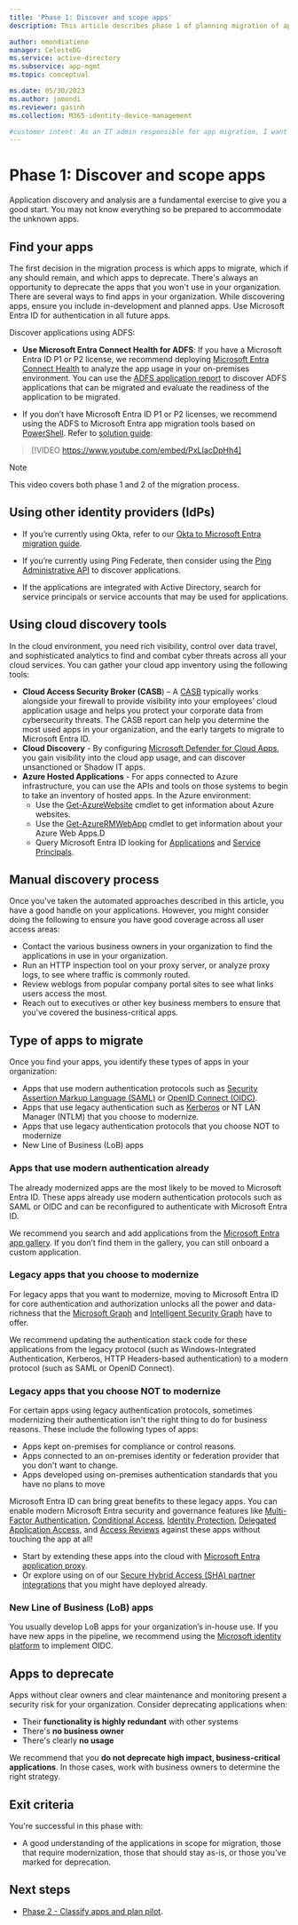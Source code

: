```yaml
---
title: 'Phase 1: Discover and scope apps'
description: This article describes phase 1 of planning migration of applications from AD FS to Microsoft Entra ID

author: omondiatieno
manager: CelesteDG
ms.service: active-directory
ms.subservice: app-mgmt
ms.topic: conceptual

ms.date: 05/30/2023
ms.author: jomondi
ms.reviewer: gasinh
ms.collection: M365-identity-device-management

#customer intent: As an IT admin responsible for app migration, I want to discover and scope the applications in my organization, so that I can determine which apps to migrate, modernize, keep as-is, or deprecate.
---
```


# Phase 1: Discover and scope apps

Application discovery and analysis are a fundamental exercise to give you a good start. You may not know everything so be prepared to accommodate the unknown apps.

## Find your apps

The first decision in the migration process is which apps to migrate, which if any should remain, and which apps to deprecate. There's always an opportunity to deprecate the apps that you won't use in your organization. There are several ways to find apps in your organization. While discovering apps, ensure you include in-development and planned apps. Use Microsoft Entra ID for authentication in all future apps.

Discover applications using ADFS:

- **Use Microsoft Entra Connect Health for ADFS**: If you have a Microsoft Entra ID P1 or P2 license, we recommend deploying [Microsoft Entra Connect Health](~/identity/hybrid/connect/how-to-connect-health-adfs.md) to analyze the app usage in your on-premises environment. You can use the [ADFS application report](./migrate-adfs-application-activity.md) to discover ADFS applications that can be migrated and evaluate the readiness of the application to be migrated.

- If you don’t have Microsoft Entra ID P1 or P2 licenses, we recommend using the ADFS to Microsoft Entra app migration tools based on [PowerShell](https://github.com/AzureAD/Deployment-Plans/tree/master/ADFS%20to%20AzureAD%20App%20Migration). Refer to [solution guide](./migrate-adfs-apps-stages.md):

> [!VIDEO https://www.youtube.com/embed/PxLIacDpHh4]

>[!NOTE]
> This video covers both phase 1 and 2 of the migration process.
 
## Using other identity providers (IdPs)

- If you’re currently using Okta, refer to our [Okta to Microsoft Entra migration guide](migrate-applications-from-okta.md).

- If you’re currently using Ping Federate, then consider using the [Ping Administrative API](https://docs.pingidentity.com/r/en-us/pingfederate-112/pf_admin_api) to discover applications.

- If the applications are integrated with Active Directory, search for service principals or service accounts that may be used for applications.  

## Using cloud discovery tools

In the cloud environment, you need rich visibility, control over data travel, and sophisticated analytics to find and combat cyber threats across all your cloud services. You can gather your cloud app inventory using the following tools:

- **Cloud Access Security Broker (CASB**) – A [CASB](/defender-cloud-apps/) typically works alongside your firewall to provide visibility into your employees’ cloud application usage and helps you protect your corporate data from cybersecurity threats. The CASB report can help you determine the most used apps in your organization, and the early targets to migrate to Microsoft Entra ID.
- **Cloud Discovery** - By configuring [Microsoft Defender for Cloud Apps](/defender-cloud-apps/what-is-defender-for-cloud-apps), you gain visibility into the cloud app usage, and can discover unsanctioned or Shadow IT apps.
- **Azure Hosted Applications** - For apps connected to Azure infrastructure, you can use the APIs and tools on those systems to begin to take an inventory of hosted apps. In the Azure environment:
  - Use the [Get-AzureWebsite](/powershell/module/servicemanagement/azure/get-azurewebsite) cmdlet to get information about Azure websites.
  - Use the [Get-AzureRMWebApp](/powershell/module/azurerm.websites/get-azurermwebapp) cmdlet to get information about your Azure Web Apps.D
  - Query Microsoft Entra ID looking for [Applications](/previous-versions/azure/ad/graph/api/entity-and-complex-type-reference#application-entity) and [Service Principals](/previous-versions/azure/ad/graph/api/entity-and-complex-type-reference#serviceprincipal-entity).

## Manual discovery process

Once you've taken the automated approaches described in this article, you have a good handle on your applications. However, you might consider doing the following to ensure you have good coverage across all user access areas:

- Contact the various business owners in your organization to find the applications in use in your organization.
- Run an HTTP inspection tool on your proxy server, or analyze proxy logs, to see where traffic is commonly routed.
- Review weblogs from popular company portal sites to see what links users access the most.
- Reach out to executives or other key business members to ensure that you've covered the business-critical apps.

## Type of apps to migrate

Once you find your apps, you identify these types of apps in your organization:

- Apps that use modern authentication protocols such as [Security Assertion Markup Language (SAML)](~/architecture/auth-saml.md) or [OpenID Connect (OIDC)](~/architecture/auth-oidc.md).
- Apps that use legacy authentication such as [Kerberos](https://techcommunity.microsoft.com/t5/itops-talk-blog/deep-dive-how-azure-ad-kerberos-works/ba-p/3070889) or NT LAN Manager (NTLM) that you choose to modernize.
- Apps that use legacy authentication protocols that you choose NOT to modernize
- New Line of Business (LoB) apps

### Apps that use modern authentication already

The already modernized apps are the most likely to be moved to Microsoft Entra ID. These apps already use modern authentication protocols such as SAML or OIDC and can be reconfigured to authenticate with Microsoft Entra ID.

We recommend you search and add applications from the [Microsoft Entra app gallery](https://azuremarketplace.microsoft.com/marketplace/apps/category/azure-active-directory-apps). If you don’t find them in the gallery, you can still onboard a custom application.

### Legacy apps that you choose to modernize

For legacy apps that you want to modernize, moving to Microsoft Entra ID for core authentication and authorization unlocks all the power and data-richness that the [Microsoft Graph](https://developer.microsoft.com/graph/gallery/?filterBy=Samples,SDKs) and [Intelligent Security Graph](https://www.microsoft.com/security/operations/intelligence?rtc=1) have to offer.

We recommend updating the authentication stack code for these applications from the legacy protocol (such as Windows-Integrated Authentication, Kerberos, HTTP Headers-based authentication) to a modern protocol (such as SAML or OpenID Connect).

### Legacy apps that you choose NOT to modernize

For certain apps using legacy authentication protocols, sometimes modernizing their authentication isn't the right thing to do for business reasons. These include the following types of apps:

- Apps kept on-premises for compliance or control reasons.
- Apps connected to an on-premises identity or federation provider that you don't want to change.
- Apps developed using on-premises authentication standards that you have no plans to move

Microsoft Entra ID can bring great benefits to these legacy apps. You can enable modern Microsoft Entra security and governance features like [Multi-Factor Authentication](~/identity/authentication/concept-mfa-howitworks.md), [Conditional Access](~/identity/conditional-access/overview.md), [Identity Protection](~/id-protection/index.yml), [Delegated Application Access](./manage-self-service-access.md), and [Access Reviews](~/id-governance/manage-user-access-with-access-reviews.md#create-and-perform-an-access-review) against these apps without touching the app at all!

- Start by extending these apps into the cloud with [Microsoft Entra application proxy](/entra/identity/app-proxy).
- Or explore using on of our [Secure Hybrid Access (SHA) partner integrations](secure-hybrid-access.md) that you might have deployed already.

### New Line of Business (LoB) apps

You usually develop LoB apps for your organization’s in-house use. If you have new apps in the pipeline, we recommend using the [Microsoft identity platform](~/identity-platform/v2-overview.md) to implement OIDC.

## Apps to deprecate

Apps without clear owners and clear maintenance and monitoring present a security risk for your organization. Consider deprecating applications when:

- Their **functionality is highly redundant** with other systems
- There's **no business owner**
- There's clearly **no usage**

We recommend that you **do not deprecate high impact, business-critical applications**. In those cases, work with business owners to determine the right strategy.

## Exit criteria

You're successful in this phase with:

- A good understanding of the applications in scope for migration, those that require modernization, those that should stay as-is, or  those you've marked for deprecation.

## Next steps

- [Phase 2 - Classify apps and plan pilot](migrate-adfs-classify-apps-plan-pilot.md).
